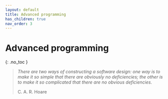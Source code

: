 ```yaml
---
layout: default
title: Advanced programming
has_children: true
nav_order: 3
---
```

# Advanced programming
{: .no_toc }


> *There are two ways of constructing a software design: one way is to make it so simple that there are obviously no deficiencies; 
> the other is to make it so complicated that there are no obvious deficiencies.*
> 
> C. A. R. Hoare




